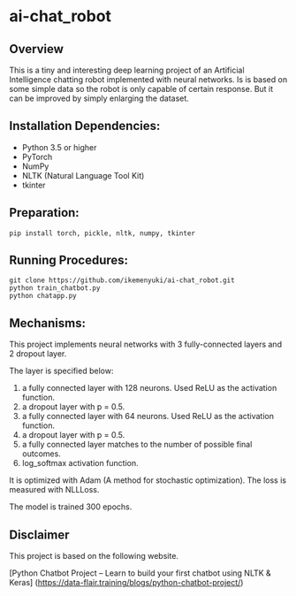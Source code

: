 # ai-chat_robot

## Overview
This is a tiny and interesting deep learning project of an Artificial Intelligence chatting robot implemented with neural networks. Is is based on some simple data so the robot is only capable of certain response.
But it can be improved by simply enlarging the dataset.

## Installation Dependencies:
- Python 3.5 or higher
- PyTorch
- NumPy
- NLTK (Natural Language Tool Kit)
- tkinter

## Preparation:
`pip install torch, pickle, nltk, numpy, tkinter`

## Running Procedures:
```
git clone https://github.com/ikemenyuki/ai-chat_robot.git
python train_chatbot.py
python chatapp.py
```

## Mechanisms:
This project implements neural networks with 3 fully-connected layers and 2 dropout layer.

The layer is specified below:
1. a fully connected layer with 128 neurons. Used ReLU as the activation function.
2. a dropout layer with p = 0.5.
3. a fully connected layer with 64 neurons. Used ReLU as the activation function.
4. a dropout layer with p = 0.5.
5. a fully connected layer matches to the number of possible final outcomes.
6. log_softmax activation function.

It is optimized with Adam (A method for stochastic optimization). The loss is measured with NLLLoss.

The model is trained 300 epochs.

## Disclaimer
This project is based on the following website.

[Python Chatbot Project – Learn to build your first chatbot using NLTK & Keras] (https://data-flair.training/blogs/python-chatbot-project/)



